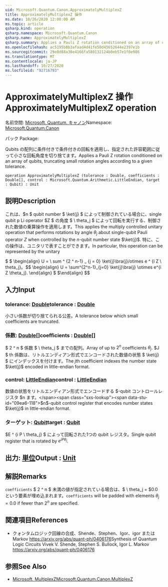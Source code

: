 ```yaml
---
uid: Microsoft.Quantum.Canon.ApproximatelyMultiplexZ
title: ApproximatelyMultiplexZ 操作
ms.date: 10/26/2020 12:00:00 AM
ms.topic: article
qsharp.kind: operation
qsharp.namespace: Microsoft.Quantum.Canon
qsharp.name: ApproximatelyMultiplexZ
qsharp.summary: Applies a Pauli Z rotation conditioned on an array of qubits, truncating small rotation angles according to a given tolerance.
ms.openlocfilehash: ac5195b8b3afaad4d41fe50d45652644e2397e1b
ms.sourcegitcommit: 29e0d88a30e4166fa580132124b0eb57e1f0e986
ms.translationtype: MT
ms.contentlocale: ja-JP
ms.lasthandoff: 10/27/2020
ms.locfileid: "92716793"
---
```

# <a name="approximatelymultiplexz-operation"></a><span data-ttu-id="09ea6-102">ApproximatelyMultiplexZ 操作</span><span class="sxs-lookup"><span data-stu-id="09ea6-102">ApproximatelyMultiplexZ operation</span></span>

<span data-ttu-id="09ea6-103">名前空間: [Microsoft. Quantum. キャノン](xref:Microsoft.Quantum.Canon)</span><span class="sxs-lookup"><span data-stu-id="09ea6-103">Namespace: [Microsoft.Quantum.Canon](xref:Microsoft.Quantum.Canon)</span></span>

<span data-ttu-id="09ea6-104">パック [](https://nuget.org/packages/)</span><span class="sxs-lookup"><span data-stu-id="09ea6-104">Package: [](https://nuget.org/packages/)</span></span>


<span data-ttu-id="09ea6-105">Qubits の配列に条件付きで条件付きの回転を適用し、指定された許容範囲に従って小さな回転角度を切り捨てます。</span><span class="sxs-lookup"><span data-stu-id="09ea6-105">Applies a Pauli Z rotation conditioned on an array of qubits, truncating small rotation angles according to a given tolerance.</span></span>

```qsharp
operation ApproximatelyMultiplexZ (tolerance : Double, coefficients : Double[], control : Microsoft.Quantum.Arithmetic.LittleEndian, target : Qubit) : Unit
```


## <a name="description"></a><span data-ttu-id="09ea6-106">説明</span><span class="sxs-lookup"><span data-stu-id="09ea6-106">Description</span></span>

<span data-ttu-id="09ea6-107">これは、$n $ qubit number $ \ket{j} $ によって制御されている場合に、single qubit p Li operator $Z $ の角度 $ \ theta_j $ によって回転を実行する、制御された数値の乗算操作を適用します。</span><span class="sxs-lookup"><span data-stu-id="09ea6-107">This applies the multiply controlled unitary operation that performs rotations by angle $\theta_j$ about single-qubit Pauli operator $Z$ when controlled by the $n$-qubit number state $\ket{j}$.</span></span>
<span data-ttu-id="09ea6-108">特に、この操作は、ユニタリで表すことができます。</span><span class="sxs-lookup"><span data-stu-id="09ea6-108">In particular, this operation can be represented by the unitary</span></span>

<span data-ttu-id="09ea6-109">$ $ \begin{align} U = \ sum ^ {2 ^ n-1} _ {j = 0} \ket{j}\bra{j}/otimes e ^ {i Z \ theta_j}。</span><span class="sxs-lookup"><span data-stu-id="09ea6-109">$$ \begin{align} U = \sum^{2^n-1}_{j=0} \ket{j}\bra{j} \otimes e^{i Z \theta_j}.</span></span>
<span data-ttu-id="09ea6-110">\end{align} $ $</span><span class="sxs-lookup"><span data-stu-id="09ea6-110">\end{align} $$</span></span>

## <a name="input"></a><span data-ttu-id="09ea6-111">入力</span><span class="sxs-lookup"><span data-stu-id="09ea6-111">Input</span></span>

### <a name="tolerance--double"></a><span data-ttu-id="09ea6-112">tolerance: [Double](xref:microsoft.quantum.lang-ref.double)</span><span class="sxs-lookup"><span data-stu-id="09ea6-112">tolerance : [Double](xref:microsoft.quantum.lang-ref.double)</span></span>

<span data-ttu-id="09ea6-113">小さい係数が切り捨てられる公差。</span><span class="sxs-lookup"><span data-stu-id="09ea6-113">A tolerance below which small coefficients are truncated.</span></span>


### <a name="coefficients--double"></a><span data-ttu-id="09ea6-114">係数: [Double](xref:microsoft.quantum.lang-ref.double)[]</span><span class="sxs-lookup"><span data-stu-id="09ea6-114">coefficients : [Double](xref:microsoft.quantum.lang-ref.double)[]</span></span>

<span data-ttu-id="09ea6-115">$ 2 ^ n $ 係数 $ \ theta_j $ までの配列。</span><span class="sxs-lookup"><span data-stu-id="09ea6-115">Array of up to $2^n$ coefficients $\theta_j$.</span></span> <span data-ttu-id="09ea6-116">$J $ th 係数は、リトルエンディアン形式でエンコードされた数値の状態 $ \ket{j} $ にインデックスを付けます。</span><span class="sxs-lookup"><span data-stu-id="09ea6-116">The $j$th coefficient indexes the number state $\ket{j}$ encoded in little-endian format.</span></span>


### <a name="control--littleendian"></a><span data-ttu-id="09ea6-117">control: [LittleEndian](xref:Microsoft.Quantum.Arithmetic.LittleEndian)</span><span class="sxs-lookup"><span data-stu-id="09ea6-117">control : [LittleEndian](xref:Microsoft.Quantum.Arithmetic.LittleEndian)</span></span>

<span data-ttu-id="09ea6-118">数値の状態をリトルエンディアン形式でエンコードする $-qubit コントロールレジスタ $n ます。</span><span class="sxs-lookup"><span data-stu-id="09ea6-118">$n$-qubit control register that encodes number states $\ket{j}$ in little-endian format.</span></span>


### <a name="target--qubit"></a><span data-ttu-id="09ea6-119">ターゲット: [Qubit](xref:microsoft.quantum.lang-ref.qubit)</span><span class="sxs-lookup"><span data-stu-id="09ea6-119">target : [Qubit](xref:microsoft.quantum.lang-ref.qubit)</span></span>

<span data-ttu-id="09ea6-120">$E ^ {i P \ theta_j} $ によって回転された1つの qubit レジスタ。</span><span class="sxs-lookup"><span data-stu-id="09ea6-120">Single qubit register that is rotated by $e^{i P \theta_j}$.</span></span>



## <a name="output--unit"></a><span data-ttu-id="09ea6-121">出力: [単位](xref:microsoft.quantum.lang-ref.unit)</span><span class="sxs-lookup"><span data-stu-id="09ea6-121">Output : [Unit](xref:microsoft.quantum.lang-ref.unit)</span></span>



## <a name="remarks"></a><span data-ttu-id="09ea6-122">解説</span><span class="sxs-lookup"><span data-stu-id="09ea6-122">Remarks</span></span>

<span data-ttu-id="09ea6-123">`coefficients` $ 2 ^ n $ 未満の値が指定されている場合は、$ \ theta_j = $0.0 という要素が埋め込まれます。</span><span class="sxs-lookup"><span data-stu-id="09ea6-123">`coefficients` will be padded with elements $\theta_j = 0.0$ if fewer than $2^n$ are specified.</span></span>

## <a name="references"></a><span data-ttu-id="09ea6-124">関連項目</span><span class="sxs-lookup"><span data-stu-id="09ea6-124">References</span></span>

- <span data-ttu-id="09ea6-125">クォンタムロジック回線の合成、Shende、Stephen、Igor、igor または Markov https://arxiv.org/abs/quant-ph/0406176</span><span class="sxs-lookup"><span data-stu-id="09ea6-125">Synthesis of Quantum Logic Circuits Vivek V. Shende, Stephen S. Bullock, Igor L. Markov https://arxiv.org/abs/quant-ph/0406176</span></span>

## <a name="see-also"></a><span data-ttu-id="09ea6-126">参照</span><span class="sxs-lookup"><span data-stu-id="09ea6-126">See Also</span></span>

- [<span data-ttu-id="09ea6-127">Microsoft. MultiplexZ</span><span class="sxs-lookup"><span data-stu-id="09ea6-127">Microsoft.Quantum.Canon.MultiplexZ</span></span>](xref:Microsoft.Quantum.Canon.MultiplexZ)